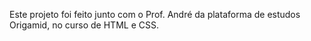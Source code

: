 Este projeto foi feito junto com o Prof. André da plataforma de estudos Origamid, no curso de HTML e CSS.
